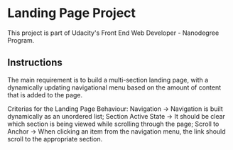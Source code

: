 # Landing Page Project

This project is part of Udacity's Front End Web Developer - Nanodegree Program.

## Instructions

The main requirement is to build a multi-section landing page, with a dynamically updating navigational menu based on the amount of content that is added to the page.

Criterias for the Landing Page Behaviour:
Navigation -> Navigation is built dynamically as an unordered list;
Section Active State ->
It should be clear which section is being viewed while scrolling through the page;
Scroll to Anchor -> When clicking an item from the navigation menu, the link should scroll to the appropriate section.
